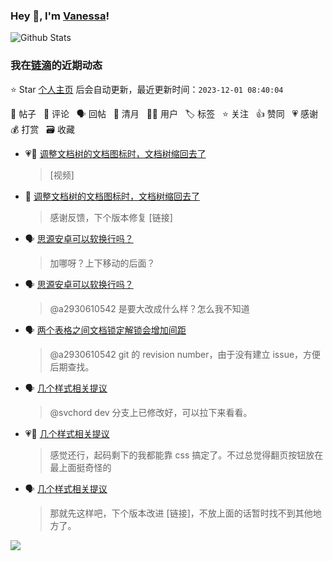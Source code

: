 ### Hey 👋, I'm [Vanessa](http://vanessa.b3log.org/)!

![Github Stats](https://github-readme-stats.vercel.app/api?username=Vanessa219&show_icons=true)

<!--events start -->

### 我在[链滴](https://ld246.com)的近期动态

⭐️ Star [个人主页](https://github.com/Vanessa219/Vanessa219) 后会自动更新，最近更新时间：`2023-12-01 08:40:04`

📝 帖子 &nbsp; 💬 评论 &nbsp; 🗣 回帖 &nbsp; 🌙 清月 &nbsp; 👨‍💻 用户 &nbsp; 🏷️ 标签 &nbsp; ⭐️ 关注 &nbsp; 👍 赞同 &nbsp; 💗 感谢 &nbsp; 💰 打赏 &nbsp; 🗃 收藏

* 💗📝 [调整文档树的文档图标时，文档树缩回去了](https://ld246.com/article/1701343432999)

  > [视频]
* 💬 [调整文档树的文档图标时，文档树缩回去了](https://ld246.com/article/1701343432999/comment/1701350411532#comments)

  > 感谢反馈，下个版本修复 [链接]
* 🗣 [思源安卓可以软换行吗？](https://ld246.com/article/1701146485470/comment/1701331592416#comments)

  > 加哪呀？上下移动的后面？
* 🗣 [思源安卓可以软换行吗？](https://ld246.com/article/1701146485470/comment/1701331592416#comments)

  > @a2930610542 是要大改成什么样？怎么我不知道
* 🗣 [两个表格之间文档锁定解锁会增加间距](https://ld246.com/article/1701242708814/comment/1701245057977#comments)

  > @a2930610542 git 的 revision number，由于没有建立 issue，方便后期查找。
* 🗣 [几个样式相关提议](https://ld246.com/article/1700965006430/comment/1701311212599#comments)

  > @svchord dev 分支上已修改好，可以拉下来看看。
* 💗💬 [几个样式相关提议](https://ld246.com/article/1700965006430/comment/1701311212599#comments)

  > 感觉还行，起码剩下的我都能靠 css 搞定了。不过总觉得翻页按钮放在最上面挺奇怪的
* 🗣 [几个样式相关提议](https://ld246.com/article/1700965006430/comment/1701311212599#comments)

  > 那就先这样吧，下个版本改进 [链接]，不放上面的话暂时找不到其他地方了。


<!--events end -->

<a title="Hits" target="_blank" href="https://github.com/Vanessa219/Vanessa219"><img src="https://hits.b3log.org/Vanessa219/Vanessa219.svg"></a>
